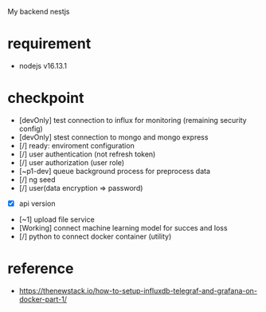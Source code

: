My backend nestjs
# requirement
- nodejs v16.13.1

# checkpoint
- [devOnly] test connection to influx for monitoring (remaining security config)
- [devOnly] stest connection to mongo and mongo express
- [/] ready: enviroment configuration
- [/] user authentication (not refresh token)
- [/] user authorization (user role)
- [~p1-dev] queue background process for preprocess data
- [/] ng seed
- [/] user(data encryption => password)
- [x] api version
- [~1] upload file service
- [Working] connect machine learning model for succes and loss
- [/] python to connect docker container (utility)


# reference
- https://thenewstack.io/how-to-setup-influxdb-telegraf-and-grafana-on-docker-part-1/